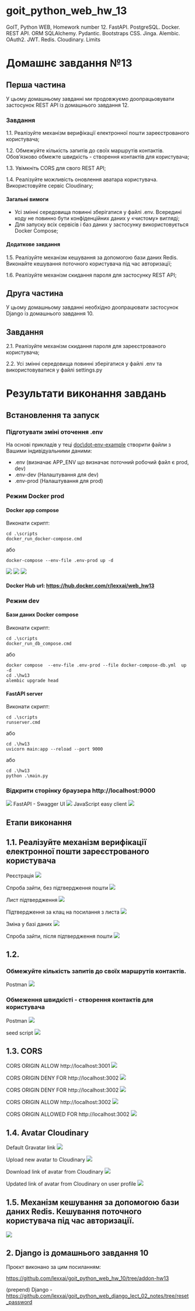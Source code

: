 # goit_python_web_hw_13
GoIT, Python WEB, Homework number 12. FastAPI. PostgreSQL. Docker. REST API. ORM SQLAlchemy. Pydantic. Bootstraps CSS. Jinga. Alembic. OAuth2. JWT. Redis. Cloudinary. Limits

# Домашнє завдання №13
## Перша частина

У цьому домашньому завданні ми продовжуємо доопрацьовувати застосунок REST API із домашнього завдання 12.

### Завдання

1.1. Реалізуйте механізм верифікації електронної пошти зареєстрованого користувача;

1.2. Обмежуйте кількість запитів до своїх маршрутів контактів. Обов’язково обмежте швидкість - створення контактів для користувача;

1.3. Увімкніть CORS для свого REST API;

1.4. Реалізуйте можливість оновлення аватара користувача. Використовуйте сервіс Cloudinary;


#### Загальні вимоги

- Усі змінні середовища повинні зберігатися у файлі .env. Всередині коду не повинно бути конфіденційних даних у «чистому» вигляді;
- Для запуску всіх сервісів і баз даних у застосунку використовується Docker Compose;

#### Додаткове завдання

1.5. Реалізуйте механізм кешування за допомогою бази даних Redis. Виконайте кешування поточного користувача під час авторизації;

1.6. Реалізуйте механізм скидання пароля для застосунку REST API;

## Друга частина

У цьому домашньому завданні необхідно доопрацювати застосунок Django із домашнього завдання 10.

## Завдання

2.1. Реалізуйте механізм скидання пароля для зареєстрованого користувача;

2.2. Усі змінні середовища повинні зберігатися у файлі .env та використовуватися у файлі settings.py




# Результати виконання завдань

## Встановлення та запуск
### Підготувати зміні оточення .env
На основі прикладів у теці [doc\dot-env-example](doc\dot-env-example) створити файли з Вашими індивідуальними даними:
- .env  (визначає APP_ENV що визначає поточний робочий файл є prod, dev)
- .env-dev (Налаштування для dev)
- .env-prod (Налаштування для prod)
### Режим Docker prod
#### Docker app compose
Виконати скрипт:
```
cd .\scripts
docker_run_docker-compose.cmd
```
або
```
docker-compose --env-file .env-prod up -d 
```
![](doc/docker-app-02.png)
![](doc/docker-app-01.png)
![](doc/healthcheck-01.png)

#### Docker Hub url: https://hub.docker.com/r/lexxai/web_hw13

### Режим dev
#### Бази даних Docker compose
Виконати скрипт:
```
cd .\scripts
docker_run_db_compose.cmd
```
або
```
docker compose  --env-file .env-prod --file docker-compose-db.yml  up -d 
cd .\hw13
alembic upgrade head 
```

#### FastAPI server
Виконати скрипт:
```
cd .\scripts
runserver.cmd
```
або
```
cd .\hw13
uvicorn main:app --reload --port 9000
```
або
```
cd .\hw13
python .\main.py
```


### Відкрити сторінку браузера http://localhost:9000
![](doc/index-01.png)
FastAPI - Swagger UI
![](doc/index-02.png)
JavaScript easy client
![](doc/index-03.png)

## Етапи виконання 

## 1.1. Реалізуйте механізм верифікації електронної пошти зареєстрованого користувача

Реєстрація
![](doc/auth-emailconf-01.png)

Спроба зайти, без підтвердження пошти
![](doc/auth-emailconf-05.png)

Лист підтвердження
![](doc/auth-emailconf-02.png)

Підтвердження за клац на посилання з листа
![](doc/auth-emailconf-03.png)

Зміна у базі даних
![](doc/auth-emailconf-04.png)

Спроба зайти, після підтвердження пошти
![](doc/auth-emailconf-06.png)


## 1.2. 

### Обмежуйте кількість запитів до своїх маршрутів контактів. 
Postman 
![](doc/limit-contacts-01.png)

### Обмеження швидкісті - створення контактів для користувача
Postman 
![](doc/limit-create-02.png)

seed script
![](doc/limit-create-01.png)


## 1.3. CORS
CORS ORIGIN ALLOW http://localhost:3001
![](doc/cors-03.png)

CORS ORIGIN DENY FOR http://localhost:3002
![](doc/cors-01.png)

CORS ORIGIN DENY FOR http://localhost:3002
![](doc/cors-02.png)

CORS ORIGIN ALLOW http://localhost:3002
![](doc/cors-04.png)

CORS ORIGIN ALLOWED FOR http://localhost:3002
![](doc/cors-05.png)


## 1.4. Avatar Cloudinary
Default Gravatar link
![](doc/avatar-01.png)

Upload new avatar to Cloudinary
![](doc/avatar-02.png)

Download link of avatar from Cloudinary
![](doc/avatar-03.png)

Updated link of avatar from Cloudinary on user profile
![](doc/avatar-04.png)

## 1.5. Механізм кешування за допомогою бази даних Redis. Кешування поточного користувача під час авторизації.
![](doc/user-redis-01.png)



## 2. Django із домашнього завдання 10

Проєкт виконано за цим посиланням:

https://github.com/lexxai/goit_python_web_hw_10/tree/addon-hw13

(prepend) Django - https://github.com/lexxai/goit_python_web_django_lect_02_notes/tree/reset_password

